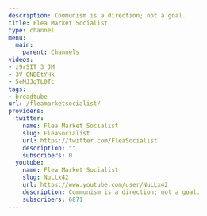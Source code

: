 ```yaml
---
description: Communism is a direction; not a goal.
title: Flea Market Socialist
type: channel
menu:
  main:
    parent: Channels
videos:
- z9rSIT_3_JM
- 3V_ONBEtYHk
- 5eMJJgTL0Tc
tags:
- breadtube
url: /fleamarketsocialist/
providers:
  twitter:
    name: Flea Market Socialist
    slug: FleaSocialist
    url: https://twitter.com/FleaSocialist
    description: ""
    subscribers: 0
  youtube:
    name: Flea Market Socialist
    slug: NuLLx42
    url: https://www.youtube.com/user/NuLLx42
    description: Communism is a direction; not a goal.
    subscribers: 6871
---
```

